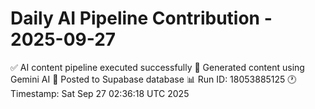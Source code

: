 # Daily AI Pipeline Contribution - 2025-09-27

✅ AI content pipeline executed successfully
🤖 Generated content using Gemini AI
💾 Posted to Supabase database
📊 Run ID: 18053885125
🕐 Timestamp: Sat Sep 27 02:36:18 UTC 2025
